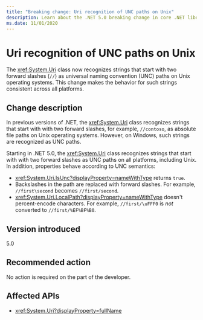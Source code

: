 ```yaml
---
title: "Breaking change: Uri recognition of UNC paths on Unix"
description: Learn about the .NET 5.0 breaking change in core .NET libraries where the Uri class now recognizes strings that start with two forward slashes as UNC paths on Unix.
ms.date: 11/01/2020
---
```

# Uri recognition of UNC paths on Unix

The <xref:System.Uri> class now recognizes strings that start with two forward slashes (`//`) as universal naming convention (UNC) paths on Unix operating systems. This change makes the behavior for such strings consistent across all platforms.

## Change description

In previous versions of .NET, the <xref:System.Uri> class recognizes strings that start with with two forward slashes, for example, `//contoso`, as absolute file paths on Unix operating systems. However, on Windows, such strings are recognized as UNC paths.

Starting in .NET 5.0,  the <xref:System.Uri> class recognizes strings that start with with two forward slashes as UNC paths on all platforms, including Unix. In addition, properties behave according to UNC semantics:

- <xref:System.Uri.IsUnc?displayProperty=nameWithType> returns `true`.
- Backslashes in the path are replaced with forward slashes. For example, `//first\second` becomes `//first/second`.
- <xref:System.Uri.LocalPath?displayProperty=nameWithType> doesn't percent-encode characters. For example, `//first/\uFFF0` is *not* converted to `//first/%EF%BF%B0`.

## Version introduced

5.0

## Recommended action

No action is required on the part of the developer.

## Affected APIs

- <xref:System.Uri?displayProperty=fullName>

<!--

#### Category

Core .NET libraries

### Affected APIs

- `T:System.Uri`

-->
